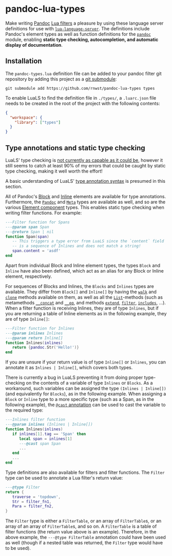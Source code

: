 # pandoc-lua-types

Make writing [Pandoc](https://pandoc.org/) [Lua filters](https://pandoc.org/lua-filters.html) a pleasure by using these language server definitions for use with [`lua-language-server`](https://github.com/LuaLS/lua-language-server).
The definitions include Pandoc's element types as well as function definitions for the [`pandoc`](https://pandoc.org/lua-filters.html#module-pandoc) module, enabling **static type checking, autocompletion, and automatic display of documentation**.

## Installation

The `pandoc-types.lua` definition file can be added to your pandoc filter git repository by adding this project as a [git submodule](https://git-scm.com/book/en/v2/Git-Tools-Submodules):
```console
git submodule add https://github.com/rnwst/pandoc-lua-types types
```
To enable LuaLS to find the definition file in `./types/`, a `.luarc.json` file needs to be created in the root of the project with the following contents:
```json
{
  "workspace": {
    "library": ["types"]
  }
}
```

## Type annotations and static type checking

LuaLS' type checking is [not currently as capable as it could be](https://github.com/LuaLS/lua-language-server/issues/3101), however it still seems to catch at least 90% of my errors that could be caught by static type checking, making it well worth the effort!

A basic understanding of LuaLS' [type annotation syntax](https://luals.github.io/wiki/annotations/) is presumed in this section.

All of Pandoc's [Block](https://pandoc.org/lua-filters.html#type-block) and [Inline](https://pandoc.org/lua-filters.html#type-inline) elements are available for type annotations. Furthermore, the [`Pandoc`](https://pandoc.org/lua-filters.html#type-pandoc) and [`Meta`](https://pandoc.org/lua-filters.html#type-meta) types are available as well, and so are the various [Element component](https://pandoc.org/lua-filters.html#element-components) types. This enables static type checking when writing filter functions. For example:
```Lua
---Filter function for Spans
---@param span Span
---@return Span | nil
function Span(span)
   -- This triggers a type error from LuaLS since the `content` field
   -- is a sequence of Inlines and does not match a string!
   span.content = 'asdf'
end
```
Apart from individual Block and Inline element types, the types `Block` and `Inline` have also been defined, which act as an alias for any Block or Inline element, respectively.

For sequences of Blocks and Inlines, the `Blocks` and `Inlines` types are available. They differ from `Block[]` and `Inline[]` by having the [`walk`](https://pandoc.org/lua-filters.html#type-blocks:walk) and [`clone`](https://pandoc.org/lua-filters.html#clone) methods available on them, as well as all the [`List`](https://pandoc.org/lua-filters.html#module-pandoc.list)-methods (such as metamethods [`__concat`](https://pandoc.org/lua-filters.html#pandoc.list:__concat) and [`__eq`](https://pandoc.org/lua-filters.html#pandoc.list:__eq), and methods [`extend`](https://pandoc.org/lua-filters.html#pandoc.list:extend), [`filter`](https://pandoc.org/lua-filters.html#pandoc.list:filter), [`includes`](https://pandoc.org/lua-filters.html#pandoc.list:includes), ...). When a filter function is receiving Inlines, they are of type `Inlines`, but if you are returning a table of Inline elements as in the following example, they are of type `Inline[]`:
```Lua
---Filter function for Inlines
---@param inlines Inlines
---@param return Inline[]
function Inlines(inlines)
   return {pandoc.Str('Hello!')}
end
```
If you are unsure if your return value is of type `Inline[]` or `Inlines`, you can annotate it as `Inlines | Inline[]`, which covers both types.

There is currently a bug in LuaLS preventing it from doing proper type-checking on the contents of a variable of type `Inlines` or `Blocks`. As a workaround, such variables can be assigned the type `(Inlines | Inline[])` (and equivalently for `Blocks`), as in the following example. When assigning a `Block` or `Inline` type to a more specific type (such as a Span, as in the following example), the [`@cast` annotation](https://luals.github.io/wiki/annotations/#cast) can be used to cast the variable to the required type:
```Lua
---Inlines filter function
---@param inlines (Inlines | Inline[])
function Inlines(inlines)
   if inlines[1].tag == 'Span' then
      local span = inlines[1]
      ---@cast span Span
      ...
   end
   ...
end
```

Type definitions are also available for filters and filter functions. The `Filter` type can be used to annotate a Lua filter's return value:
```Lua
---@type Filter
return {
   traverse = 'topdown',
   Str = filter_fn1,
   Para = filter_fn2,
}
```
The `Filter` type is either a `FilterTable`, or an array of `FilterTable`s, or an array of an array of `FilterTable`s, and so on. A `FilterTable` is a table of filter functions (the return value above is an example). Therefore, in the above example, the `---@type FilterTable` annotation could have been used as well (though if a nested table was returned, the `Filter` type would have to be used).
